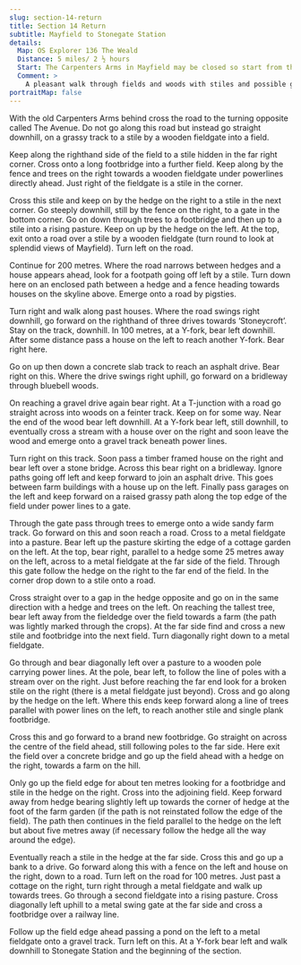 ```yaml
---
slug: section-14-return
title: Section 14 Return
subtitle: Mayfield to Stonegate Station
details:
  Map: OS Explorer 136 The Weald
  Distance: 5 miles/ 2 ½ hours
  Start: The Carpenters Arms in Mayfield may be closed so start from the nearby Rose & Crown. Turn right along Fletching Street to the first turning left called The Avenue. This is the site of the Carpenters Arms with the footpath opposite.
  Comment: >
    A pleasant walk through fields and woods with stiles and possible growing crops. Hilly country means some good views.
portraitMap: false
---
```

With the old Carpenters Arms behind cross the road to the turning opposite called The Avenue. Do not go along this road but instead go straight downhill, on a grassy track to a stile by a wooden fieldgate into a field.

Keep along the righthand side of the field to a stile hidden in the far right corner. Cross onto a long footbridge into a further field. Keep along by the fence and trees on the right towards a wooden fieldgate under powerlines directly ahead. Just right of the fieldgate is a stile in the corner.

Cross this stile and keep on by the hedge on the right to a stile in the next corner. Go steeply downhill, still by the fence on the right, to a gate in the bottom corner. Go on down through trees to a footbridge and then up to a stile into a rising pasture. Keep on up by the hedge on the left. At the top, exit onto a road over a stile by a wooden fieldgate (turn round to look at splendid views of Mayfield). Turn left on the road.

Continue for 200 metres. Where the road narrows between hedges and a house appears ahead, look for a footpath going off left by a stile. Turn down here on an enclosed path between a hedge and a fence heading towards houses on the skyline above. Emerge onto a road by pigsties.

Turn right and walk along past houses. Where the road swings right downhill, go forward on the righthand of three drives towards ‘Stoneycroft’. Stay on the track, downhill. In 100 metres, at a Y-fork, bear left downhill. After some distance pass a house on the left to reach another Y-fork. Bear right here.

Go on up then down a concrete slab track to reach an asphalt drive. Bear right on this. Where the drive swings right uphill, go forward on a bridleway through bluebell woods.

On reaching a gravel drive again bear right. At a T-junction with a road go straight across into woods on a feinter track. Keep on for some way. Near the end of the wood bear left downhill. At a Y-fork bear left, still downhill, to eventually cross a stream with a house over on the right and soon leave the wood and emerge onto a gravel track beneath power lines.

Turn right on this track. Soon pass a timber framed house on the right and bear left over a stone bridge. Across this bear right on a bridleway. Ignore paths going off left and keep forward to join an asphalt drive. This goes between farm buildings with a house up on the left. Finally pass garages on the left and keep forward on a raised grassy path along the top edge of the field under power lines to a gate.

Through the gate pass through trees to emerge onto a wide sandy farm track. Go forward on this and soon reach a road. Cross to a metal fieldgate into a pasture. Bear left up the pasture skirting the edge of a cottage garden on the left. At the top, bear right, parallel to a hedge some 25 metres away on the left, across to a metal fieldgate at the far side of the field. Through this gate follow the hedge on the right to the far end of the field. In the corner drop down to a stile onto a road.

Cross straight over to a gap in the hedge opposite and go on in the same direction with a hedge and trees on the left. On reaching the tallest tree, bear left away from the fieldedge over the field towards a farm (the path was lightly marked through the crops). At the far side find and cross a new stile and footbridge into the next field. Turn diagonally right down to a metal fieldgate.

Go through and bear diagonally left over a pasture to a wooden pole carrying power lines. At the pole, bear left, to follow the line of poles with a stream over on the right. Just before reaching the far end look for a broken stile on the right (there is a metal fieldgate just beyond). Cross and go along by the hedge on the left. Where this ends keep forward along a line of trees parallel with power lines on the left, to reach another stile and single plank footbridge.

Cross this and go forward to a brand new footbridge. Go straight on across the centre of the field ahead, still following poles to the far side. Here exit the field over a concrete bridge and go up the field ahead with a hedge on the right, towards a farm on the hill.

Only go up the field edge for about ten metres looking for a footbridge and stile in the hedge on the right. Cross into the adjoining field. Keep forward away from hedge bearing slightly left up towards the corner of hedge at the foot of the farm garden (if the path is not reinstated follow the edge of the field). The path then continues in the field parallel to the hedge on the left but about five metres away (if necessary follow the hedge all the way around the edge).

Eventually reach a stile in the hedge at the far side. Cross this and go up a bank to a drive. Go forward along this with a fence on the left and house on the right, down to a road. Turn left on the road for 100 metres. Just past a cottage on the right, turn right through a metal fieldgate and walk up towards trees. Go through a second fieldgate into a rising pasture. Cross diagonally left uphill to a metal swing gate at the far side and cross a footbridge over a railway line.

Follow up the field edge ahead passing a pond on the left to a metal fieldgate onto a gravel track. Turn left on this. At a Y-fork bear left and walk downhill to Stonegate Station and the beginning of the section.

